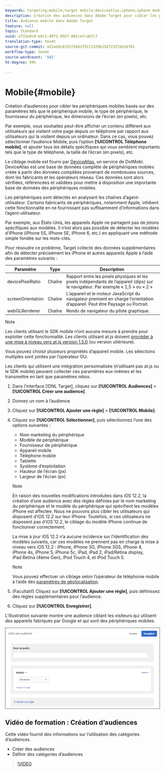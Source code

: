 ```yaml
---
keywords: targeting;mobile;target mobile;deviceatlas;iphone;iphone models;device atlas;displaywidth;display width;display height;type of device;displayheight;phone;tablet;device model
description: Création des audiences dans Adobe Target pour cibler les périphériques mobiles Target basés sur des paramètres tels que le périphérique mobile, le type de périphérique, le fournisseur du périphérique, les dimensions de l’écran (en pixels), etc.
title: Audience mobile dans Adobe Target
feature: null
topic: Standard
uuid: a731e8c0-e9c1-4971-95b7-882cefcabfc7
translation-type: tm+mt
source-git-commit: a51addc6155f2681f01f2329b25d72327de36701
workflow-type: tm+mt
source-wordcount: '582'
ht-degree: 99%

---
```



# Mobile{#mobile}

Création d’audiences pour cibler les périphériques mobiles basés sur des paramètres tels que le périphérique mobile, le type de périphérique, le fournisseur du périphérique, les dimensions de l’écran (en pixels), etc.

Par exemple, vous souhaitez peut-être afficher un contenu différent aux utilisateurs qui visitent votre page depuis un téléphone par rapport aux utilisateurs qui la visitent depuis un ordinateur. Dans ce cas, vous pouvez sélectionner l’audience Mobile, puis l’option **[!UICONTROL Téléphone mobile]**, et ajouter tous les détails spécifiques qui vous semblent importants tels que le type de téléphone, la taille de l’écran (en pixels), etc.

Le ciblage mobile est fourni par [DeviceAtlas](https://deviceatlas.com/device-data/user-agent-tester), un service de DotMobi. DeviceAtlas est une base de données complète de périphériques mobiles créée à partir des données compilées provenant de nombreuses sources, dont les fabricants et les opérateurs réseau. Ces données sont alors vérifiées, référencées et validées pour mettre à disposition une importante base de données des périphériques mobiles.

Les périphériques sont détectés en analysant les chaînes d’agent-utilisateur. Certains fabricants de périphériques, notamment Apple, inhibent cette fonctionnalité en ne fournissant pas suffisamment d’informations dans l’agent-utilisateur.

Par exemple, aux États-Unis, les appareils Apple ne partagent pas de jetons spécifiques aux modèles. Il n’est alors pas possible de détecter les modèles d’iPhone (iPhone 5S, iPhone SE, iPhone 6, etc.) en appliquant une méthode simple fondée sur les mots-clés.

Pour résoudre ce problème, Target collecte des données supplémentaires afin de détecter précisément les iPhone et autres appareils Apple à l’aide des paramètres suivants :

| Paramètre | Type | Description |
|--- |--- |--- |
| devicePixelRatio | Chaîne | Rapport entre les pixels physiques et les pixels indépendants de l’appareil (dips) sur le navigateur. Par exemple « 1,5 » ou « 2 » |
| screenOrientation | Chaîne | L’appareil et le moteur JavaScript du navigateur prennent en charge l’orientation d’appareil. Peut être Paysage ou Portrait. |
| webGLRenderer | Chaîne | Rendu de navigateur du pilote graphique. |

>[!NOTE]
>
>Les clients utilisant le SDK mobile n’ont aucune mesure à prendre pour exploiter cette fonctionnalité. Les clients utilisant at.js doivent [procéder à une mise à niveau vers at.js version 1.5.0](../../../c-implementing-target/c-implementing-target-for-client-side-web/target-atjs-versions.md#reference_DBB5EDB79EC44E558F9E08D4774A0F7A) (ou version ultérieure).

Vous pouvez choisir plusieurs propriétés d’appareil mobile. Les sélections multiples sont jointes par l’opérateur OU.

Les clients qui utilisent une intégration personnalisée (n’utilisant pas at.js ou le SDK mobile) peuvent collecter ces paramètres eux-mêmes et les transmettre en tant que paramètres mbox.

1. Dans l’interface [!DNL Target], cliquez sur **[!UICONTROL Audiences]** > **[!UICONTROL Créer une audience]**.
1. Donnez un nom à l’audience.
1. Cliquez sur **[!UICONTROL Ajouter une règle]** > **[!UICONTROL Mobile]**.
1. Cliquez sur **[!UICONTROL Sélectionner]**, puis sélectionnez l’une des options suivantes :

   * Nom marketing du périphérique
   * Modèle de périphérique
   * Fournisseur de périphérique
   * Appareil mobile
   * Téléphone mobile
   * Tablette
   * Système d’exploitation
   * Hauteur de l’écran (px)
   * Largeur de l’écran (px)

   >[!NOTE]
   >
   >En raison des nouvelles modifications introduites dans iOS 12.2, la création d’une audience avec des règles définies par le nom marketing du périphérique et le modèle du périphérique qui spécifient les modèles iPhone est affectée. Nous ne pouvons plus cibler les utilisateurs qui disposent d’iOS 12.2 sur leur iPhone. Toutefois, si ces utilisateurs ne disposent pas d’iOS 12.2, le ciblage du modèle iPhone continue de fonctionner correctement.
   >
   >La mise à jour iOS 12.2 n’a aucune incidence sur l’identification des modèles suivants, car ces modèles ne prennent pas en charge la mise à niveau vers iOS 12.2 : iPhone, iPhone 3G, iPhone 3GS, iPhone 4, iPhone 4s, iPhone 5, iPhone 5c, iPad, iPad 2, iPad/Retina display, iPad Retina (4ème Gen), iPod Touch 4, et iPod Touch 5.

   >[!NOTE]
   >
   >Vous pouvez effectuer un ciblage selon l’opérateur de téléphonie mobile à l’aide des [paramètres de géolocalisation](../../../c-target/c-audiences/c-target-rules/geo.md#concept_5B4D99DE685348FB877929EE0F942670).

1. (Facultatif) Cliquez sur **[!UICONTROL Ajouter une règle]**, puis définissez des règles supplémentaires pour l’audience.
1. Cliquez sur **[!UICONTROL Enregistrer]**.

L’illustration suivante montre une audience ciblant les visiteurs qui utilisent des appareils fabriqués par Google et qui sont des périphériques mobiles.

![Ciblage de périphériques mobiles](assets/target_mobile.png)

## Vidéo de formation : Création d’audiences

Cette vidéo fournit des informations sur l’utilisation des catégories d’audiences.

* Créer des audiences
* Définir des catégories d’audiences

>[!VIDEO](https://video.tv.adobe.com/v/17392)
